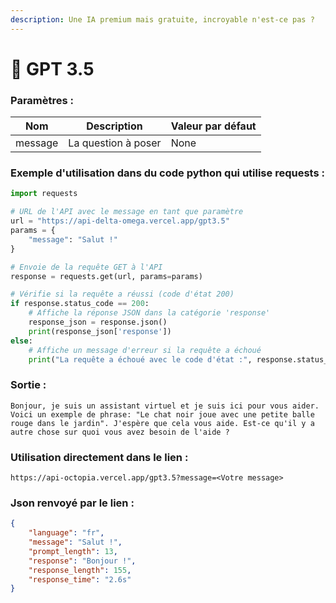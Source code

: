 ```yaml
---
description: Une IA premium mais gratuite, incroyable n'est-ce pas ?
---
```


# 🤖 GPT 3.5



### Paramètres :

| Nom     | Description         | Valeur par défaut |
| ------- | ------------------- | ----------------- |
| message | La question à poser | None              |

### Exemple d'utilisation dans du code python qui utilise requests :

```python
import requests

# URL de l'API avec le message en tant que paramètre
url = "https://api-delta-omega.vercel.app/gpt3.5"
params = {
    "message": "Salut !"
}

# Envoie de la requête GET à l'API
response = requests.get(url, params=params)

# Vérifie si la requête a réussi (code d'état 200)
if response.status_code == 200:
    # Affiche la réponse JSON dans la catégorie 'response'
    response_json = response.json()
    print(response_json['response'])
else:
    # Affiche un message d'erreur si la requête a échoué
    print("La requête a échoué avec le code d'état :", response.status_code)
```

### Sortie :

```
Bonjour, je suis un assistant virtuel et je suis ici pour vous aider.
Voici un exemple de phrase: "Le chat noir joue avec une petite balle 
rouge dans le jardin". J'espère que cela vous aide. Est-ce qu'il y a 
autre chose sur quoi vous avez besoin de l'aide ?
```

### Utilisation directement dans le lien :

```
https://api-octopia.vercel.app/gpt3.5?message=<Votre message>
```

### Json renvoyé par le lien :

```json
{
    "language": "fr",
    "message": "Salut !",
    "prompt_length": 13,
    "response": "Bonjour !",
    "response_length": 155,
    "response_time": "2.6s"
}
```

